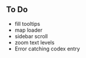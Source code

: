 ## To Do

- fill tooltips
- map loader
- sidebar scroll
- zoom text levels
- Error catching codex entry